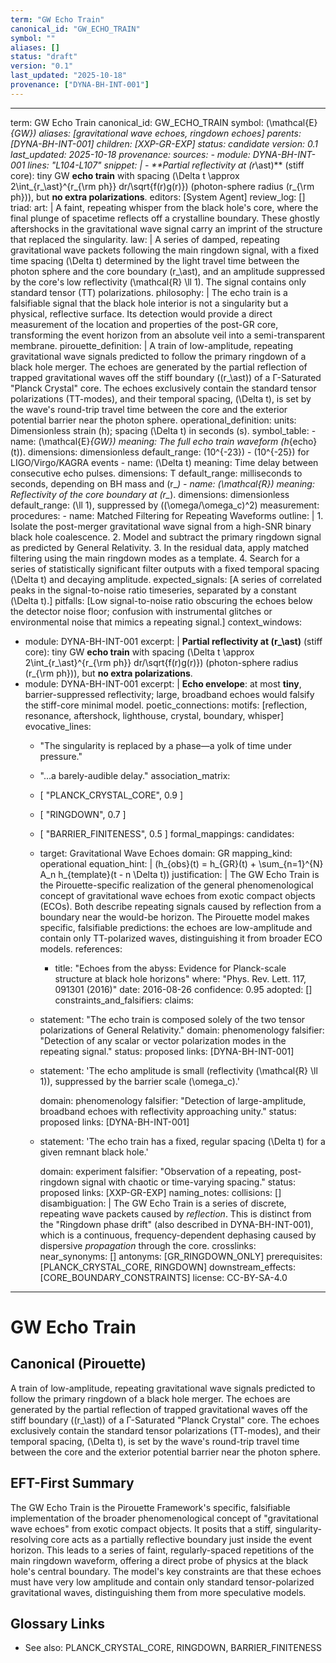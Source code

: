 ```yaml
---
term: "GW Echo Train"
canonical_id: "GW_ECHO_TRAIN"
symbol: ""
aliases: []
status: "draft"
version: "0.1"
last_updated: "2025-10-18"
provenance: ["DYNA-BH-INT-001"]
---
```


---
term: GW Echo Train
canonical_id: GW_ECHO_TRAIN
symbol: \(\mathcal{E}_{GW}\)
aliases: [gravitational wave echoes, ringdown echoes]
parents: [DYNA-BH-INT-001]
children: [XXP-GR-EXP]
status: candidate
version: 0.1
last_updated: 2025-10-18
provenance:
  sources:
    - module: DYNA-BH-INT-001
      lines: "L104-L107"
      snippet: |
        - **Partial reflectivity at \(r_\ast\)** (stiff core): tiny GW **echo train** with spacing \(\Delta t \approx 2\int_{r_\ast}^{r_{\rm ph}} dr/\sqrt{f(r)g(r)}\) (photon-sphere radius \(r_{\rm ph}\)), but **no extra polarizations**.
  editors: [System Agent]
  review_log: []
triad:
  art: |
    A faint, repeating whisper from the black hole's core, where the final plunge of spacetime reflects off a crystalline boundary. These ghostly aftershocks in the gravitational wave signal carry an imprint of the structure that replaced the singularity.
  law: |
    A series of damped, repeating gravitational wave packets following the main ringdown signal, with a fixed time spacing \(\Delta t\) determined by the light travel time between the photon sphere and the core boundary \(r_\ast\), and an amplitude suppressed by the core's low reflectivity \(\mathcal{R} \ll 1\). The signal contains only standard tensor (TT) polarizations.
  philosophy: |
    The echo train is a falsifiable signal that the black hole interior is not a singularity but a physical, reflective surface. Its detection would provide a direct measurement of the location and properties of the post-GR core, transforming the event horizon from an absolute veil into a semi-transparent membrane.
pirouette_definition: |
  A train of low-amplitude, repeating gravitational wave signals predicted to follow the primary ringdown of a black hole merger. The echoes are generated by the partial reflection of trapped gravitational waves off the stiff boundary (\(r_\ast\)) of a Γ-Saturated "Planck Crystal" core. The echoes exclusively contain the standard tensor polarizations (TT-modes), and their temporal spacing, \(\Delta t\), is set by the wave's round-trip travel time between the core and the exterior potential barrier near the photon sphere.
operational_definition:
  units: Dimensionless strain \(h\); spacing \(\Delta t\) in seconds (s).
  symbol_table:
    - name: \(\mathcal{E}_{GW}\)
      meaning: The full echo train waveform \(h_{echo}(t)\).
      dimensions: dimensionless
      default_range: \(10^{-23}\) - \(10^{-25}\) for LIGO/Virgo/KAGRA events
    - name: \(\Delta t\)
      meaning: Time delay between consecutive echo pulses.
      dimensions: T
      default_range: milliseconds to seconds, depending on BH mass and \(r_*\)
    - name: \(\mathcal{R}\)
      meaning: Reflectivity of the core boundary at \(r_*\).
      dimensions: dimensionless
      default_range: \(\ll 1\), suppressed by \((\omega/\omega_c)^2\)
  measurement:
    procedures:
      - name: Matched Filtering for Repeating Waveforms
        outline: |
          1. Isolate the post-merger gravitational wave signal from a high-SNR binary black hole coalescence.
          2. Model and subtract the primary ringdown signal as predicted by General Relativity.
          3. In the residual data, apply matched filtering using the main ringdown modes as a template.
          4. Search for a series of statistically significant filter outputs with a fixed temporal spacing \(\Delta t\) and decaying amplitude.
        expected_signals: [A series of correlated peaks in the signal-to-noise ratio timeseries, separated by a constant \(\Delta t\).]
        pitfalls: [Low signal-to-noise ratio obscuring the echoes below the detector noise floor; confusion with instrumental glitches or environmental noise that mimics a repeating signal.]
context_windows:
  - module: DYNA-BH-INT-001
    excerpt: |
      **Partial reflectivity at \(r_\ast\)** (stiff core): tiny GW **echo train** with spacing \(\Delta t \approx 2\int_{r_\ast}^{r_{\rm ph}} dr/\sqrt{f(r)g(r)}\) (photon-sphere radius \(r_{\rm ph}\)), but **no extra polarizations**.
  - module: DYNA-BH-INT-001
    excerpt: |
      **Echo envelope**: at most **tiny**, barrier-suppressed reflectivity; large, broadband echoes would falsify the stiff-core minimal model.
poetic_connections:
  motifs: [reflection, resonance, aftershock, lighthouse, crystal, boundary, whisper]
  evocative_lines:
    - "The singularity is replaced by a phase—a yolk of time under pressure."
    - "...a barely-audible delay."
  association_matrix:
    - [ "PLANCK_CRYSTAL_CORE", 0.9 ]
    - [ "RINGDOWN", 0.7 ]
    - [ "BARRIER_FINITENESS", 0.5 ]
formal_mappings:
  candidates:
    - target: Gravitational Wave Echoes
      domain: GR
      mapping_kind: operational
      equation_hint: |
        \(h_{obs}(t) = h_{GR}(t) + \sum_{n=1}^{N} A_n h_{template}(t - n \Delta t)\)
      justification: |
        The GW Echo Train is the Pirouette-specific realization of the general phenomenological concept of gravitational wave echoes from exotic compact objects (ECOs). Both describe repeating signals caused by reflection from a boundary near the would-be horizon. The Pirouette model makes specific, falsifiable predictions: the echoes are low-amplitude and contain only TT-polarized waves, distinguishing it from broader ECO models.
      references:
        - title: "Echoes from the abyss: Evidence for Planck-scale structure at black hole horizons"
          where: "Phys. Rev. Lett. 117, 091301 (2016)"
          date: 2016-08-26
      confidence: 0.95
  adopted: []
constraints_and_falsifiers:
  claims:
    - statement: "The echo train is composed solely of the two tensor polarizations of General Relativity."
      domain: phenomenology
      falsifier: "Detection of any scalar or vector polarization modes in the repeating signal."
      status: proposed
      links: [DYNA-BH-INT-001]
    - statement: 'The echo amplitude is small (reflectivity \(\mathcal{R} \ll 1\)), suppressed by the barrier scale \(\omega_c\).'

      domain: phenomenology
      falsifier: "Detection of large-amplitude, broadband echoes with reflectivity approaching unity."
      status: proposed
      links: [DYNA-BH-INT-001]
    - statement: 'The echo train has a fixed, regular spacing \(\Delta t\) for a given remnant black hole.'

      domain: experiment
      falsifier: "Observation of a repeating, post-ringdown signal with chaotic or time-varying spacing."
      status: proposed
      links: [XXP-GR-EXP]
naming_notes:
  collisions: []
  disambiguation: |
    The GW Echo Train is a series of discrete, repeating wave packets caused by *reflection*. This is distinct from the "Ringdown phase drift" (also described in DYNA-BH-INT-001), which is a continuous, frequency-dependent dephasing caused by dispersive *propagation* through the core.
crosslinks:
  near_synonyms: []
  antonyms: [GR_RINGDOWN_ONLY]
  prerequisites: [PLANCK_CRYSTAL_CORE, RINGDOWN]
  downstream_effects: [CORE_BOUNDARY_CONSTRAINTS]
license: CC-BY-SA-4.0
---

# GW Echo Train

## Canonical (Pirouette)
A train of low-amplitude, repeating gravitational wave signals predicted to follow the primary ringdown of a black hole merger. The echoes are generated by the partial reflection of trapped gravitational waves off the stiff boundary (\(r_\ast\)) of a Γ-Saturated "Planck Crystal" core. The echoes exclusively contain the standard tensor polarizations (TT-modes), and their temporal spacing, \(\Delta t\), is set by the wave's round-trip travel time between the core and the exterior potential barrier near the photon sphere.

## EFT-First Summary
The GW Echo Train is the Pirouette Framework's specific, falsifiable implementation of the broader phenomenological concept of "gravitational wave echoes" from exotic compact objects. It posits that a stiff, singularity-resolving core acts as a partially reflective boundary just inside the event horizon. This leads to a series of faint, regularly-spaced repetitions of the main ringdown waveform, offering a direct probe of physics at the black hole's central boundary. The model's key constraints are that these echoes must have very low amplitude and contain only standard tensor-polarized gravitational waves, distinguishing them from more speculative models.

## Glossary Links
- See also: PLANCK_CRYSTAL_CORE, RINGDOWN, BARRIER_FINITENESS